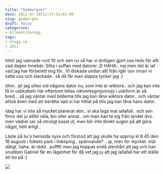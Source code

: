 ```yaml
---
title: "Godmorgon!"
date: 2011-07-18T11:37:51+01:00
slug: godmorgon
draft: false
categories:
- Allmänt/Vardag
tags:
- blogg.se
- 2011
---
```

hihii! jag vaknade runt 10 och sen nu så har vi äntligen gjort oss redo för allt vad dagen innebär: Sitta i soffan med datorer ;D HAHA.. nej men det är iaf vad jag har förberett mig för.. Vi diskade undan allt från igår osv innan vi satte oss och slackade.. så då får man slappa tycker jag :)  
  
öhm.. ja! jag sitter vid någons dator nu, som inte är wiktors.. och jag kan inte få in usbkabeln här eftersom telias nätverksgrejsimojs i usbform är så bred... så jag väntar med bilderna tills jag kan låna wiktors dator.. och väntar alltså även med att berätta vad vi har hittat på tills jag kan låna hans dator..  
  
idag har vi inte så mycket planerat atm.. vi ska laga mat iallafall.. och sen finns det ju alltid väla, bio eller annat.. om man kan ta sig från landet dvs.. men vädret ser så otroligt kasst ut, men blir inte direkt sugen på att göra något, helt ärligt..  

  
  
Läste på liu's hemsida nyss och förstod att jag skulle ha upprop kl 8.45 den 16 augusti i folkets park i linköping.. spännande? .. ja, men för mycket. mår dåligt. haha. är rädd.. puffft! men jag hoppas endå stenhårt att jag och han snubben Gabriel får en lägenhet för då vet jag ju att jag iallafall har ett ställe att bo på :)  
  

![](/assets/images/blogg.se/36_33_13_157774605.gif)